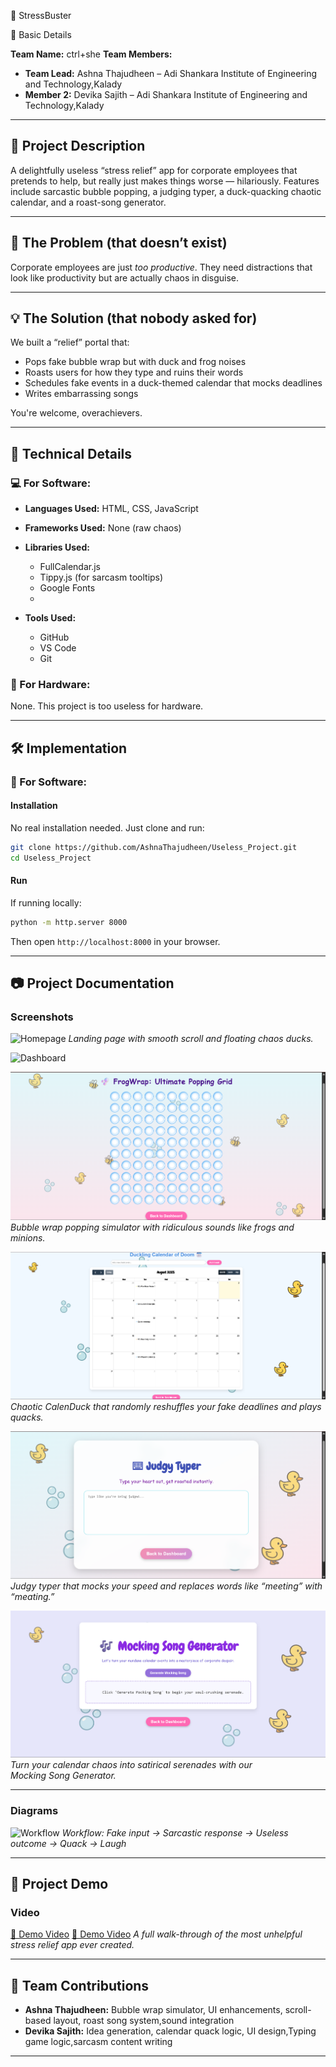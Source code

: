 🎯  StressBuster

🧠 Basic Details

**Team Name:** ctrl+she
**Team Members:**

* **Team Lead:** Ashna Thajudheen – Adi Shankara Institute of Engineering and Technology,Kalady
* **Member 2:** Devika Sajith – Adi Shankara Institute of Engineering and Technology,Kalady
---

## 📜 Project Description

A delightfully useless “stress relief” app for corporate employees that pretends to help, but really just makes things worse — hilariously. Features include sarcastic bubble popping, a judging typer, a duck-quacking chaotic calendar, and a roast-song generator.

---

## 🚨 The Problem (that doesn’t exist)

Corporate employees are just *too productive*. They need distractions that look like productivity but are actually chaos in disguise.

---

## 💡 The Solution (that nobody asked for)

We built a “relief” portal that:

* Pops fake bubble wrap but with duck and frog noises
* Roasts users for how they type and ruins their words
* Schedules fake events in a duck-themed calendar that mocks deadlines
* Writes embarrassing songs 

You're welcome, overachievers.

---

## 🧪 Technical Details

### 💻 For Software:

* **Languages Used:** HTML, CSS, JavaScript
* **Frameworks Used:** None (raw chaos)
* **Libraries Used:**

  * FullCalendar.js
  * Tippy.js (for sarcasm tooltips)
  * Google Fonts
  * 
* **Tools Used:**

  * GitHub
  * VS Code
  * Git

### 🔧 For Hardware:

None. This project is too useless for hardware.

---

## 🛠️ Implementation

### 💾 For Software:

#### Installation

No real installation needed. Just clone and run:

```bash
git clone https://github.com/AshnaThajudheen/Useless_Project.git
cd Useless_Project
```

#### Run

If running locally:

```bash
python -m http.server 8000
```

Then open `http://localhost:8000` in your browser.

---

## 📷 Project Documentation

### Screenshots

![Homepage](screenshot/dashboard(1).png)
*Landing page with smooth scroll and floating chaos ducks.*

![Dashboard](screenshot/dashboard(2).png)

![Bubble Wrap](screenshot/bubble.png)
*Bubble wrap popping simulator with ridiculous sounds like frogs and minions.*

![Calendar](screenshot/calendar.png)
*Chaotic CalenDuck that randomly reshuffles your fake deadlines and plays quacks.*

![Typing Game](screenshot/judgy.png)
*Judgy typer that mocks your speed and replaces words like “meeting” with “meating.”*

![Mocking](screenshot/song.png)
*Turn your calendar chaos into satirical serenades with our Mocking Song Generator.*


---

### Diagrams

![Workflow](screenshot/workflow.png)
*Workflow: Fake input → Sarcastic response → Useless outcome → Quack → Laugh*

---

## 🎥 Project Demo

### Video

[🔗 Demo Video](Demo/demo1.mp4)
[🔗 Demo Video](Demo/demo2.mp4)
*A full walk-through of the most unhelpful stress relief app ever created.*

---

## 🙋 Team Contributions

* **Ashna Thajudheen:** Bubble wrap simulator, UI enhancements, scroll-based layout, roast song system,sound integration 
* **Devika Sajith:** Idea generation, calendar quack logic, UI design,Typing game logic,sarcasm content writing
  

---

